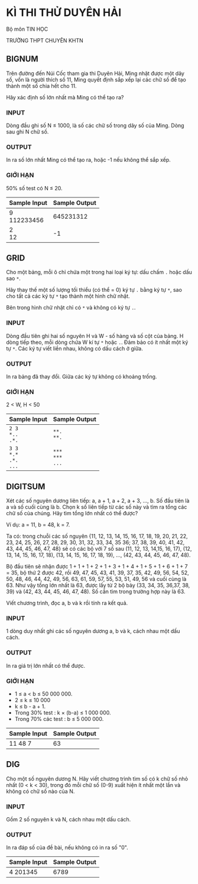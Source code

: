 # KÌ THI THỬ DUYÊN HẢI

Bộ môn TIN HỌC

TRƯỜNG THPT CHUYÊN KHTN

## BIGNUM

Trên đường đến Núi Cốc tham gia thi Duyên Hải, Ming nhặt được một dãy số, vốn
là người thích số 11, Ming quyết định sắp xếp lại các chữ số để tạo thành một
số chia hết cho 11.

Hãy xác định số lớn nhất mà Ming có thể tạo ra?

### INPUT

Dòng đầu ghi số N ≤ 1000, là số các chữ số trong dãy số của Ming. Dòng sau ghi
N chữ số.

### OUTPUT

In ra số lớn nhất Ming có thể tạo ra, hoặc -1 nếu không thể sắp xếp.

### GIỚI HẠN

50% số test có N ≤ 20.

|  Sample Input  | Sample Output |
| -------------- | ------------- |
| 9<br>112233456 | 645231312     |
| 2<br>12        | -1            |

## GRID

Cho một bảng, mỗi ô chỉ chứa một trong hai loại ký tự: dấu chấm `.` hoặc dấu
sao `*`.

Hãy thay thế một số lượng tối thiểu (có thể = 0) ký tự `.` bằng ký tự `*`, sao
cho tất cả các ký tự `*` tạo thành một hình chữ nhật.

Bên trong hình chữ nhật chỉ có `*` và không có ký tự `.`.

### INPUT

Dòng đầu tiên ghi hai số nguyên H và W - số hàng và số cột của bảng. H dòng
tiếp theo, mỗi dòng chứa W kí tự `*` hoặc `.`. Đảm bảo có ít nhất một ký tự
`*`. Các ký tự viết liền nhau, không có dấu cách ở giữa.

### OUTPUT

In ra bảng đã thay đổi. Giữa các ký tự không có khoảng trống.

### GIỚI HẠN

2 < W, H < 50

|           Sample Input           |      Sample Output      |
| -------------------------------- | ----------------------- |
| `2 3`<br>`*..`<br>`.*.`          | `**.`<br>`**.`          |
| `3 3`<br>`*.*`<br>`.*.`<br>`...` | `***`<br>`***`<br>`...` |

## DIGITSUM

Xét các số nguyên dương liên tiếp: a, a + 1, a + 2, a + 3, ..., b. Số đầu tiên
là a và số cuối cùng là b. Chọn k số liên tiếp từ các số này và tìm ra tổng các
chữ số của chúng. Hãy tìm tổng lớn nhất có thể được?

Ví dụ: a = 11, b = 48, k = 7.

Ta có: trong chuỗi các số nguyên {11, 12, 13, 14, 15, 16, 17, 18, 19, 20, 21,
22, 23, 24, 25, 26, 27, 28, 29, 30, 31, 32, 33, 34, 35 36; 37, 38, 39, 40, 41,
42, 43, 44, 45, 46, 47, 48} sẽ có các bộ với 7 số sau (11, 12, 13, 14,15, 16,
17), (12, 13, 14, 15, 16, 17, 18), (13, 14, 15, 16, 17, 18, 19), ..., (42, 43,
44, 45, 46, 47, 48).

Bộ đầu tiên sẽ nhận được 1 + 1 + 1 + 2 + 1 + 3 + 1 + 4 + 1 + 5 + 1 + 6 + 1 + 7
= 35, bộ thứ 2 được 42, rồi 49, 47, 45, 43, 41, 39, 37, 35, 42, 49, 56, 54, 52,
50, 48, 46, 44, 42, 49, 56, 63, 61, 59, 57, 55, 53, 51, 49, 56 và cuối cùng là
63. Như vậy tổng lớn nhất là 63, được lấy từ 2 bộ bảy (33, 34, 35, 36,37, 38,
39) và (42, 43, 44, 45, 46, 47, 48). Số cần tìm trong trường hợp này là 63.

Viết chương trình, đọc a, b và k rồi tính ra kết quả.

### INPUT

1 dòng duy nhất ghi các số nguyên dương a, b và k, cách nhau một dấu cách.

### OUTPUT

In ra giá trị lớn nhất có thể được.

### GIỚI HẠN

* 1 ≤ a < b ≤ 50 000 000.
* 2 ≤ k ≤ 10 000
* k ≤ b - a + 1.
* Trong 30% test : k × (b-a) ≤ 1 000 000.
* Trong 70% các test : b ≤ 5 000 000.

| Sample Input | Sample Output |
| ------------ | ------------- |
| 11 48 7      | 63            |

## DIG

Cho một số nguyên dương N. Hãy viết chương trình tìm số có k chữ số nhỏ nhất (0
< k < 30), trong đó mỗi chữ số (0-9) xuất hiện ít nhất một lần và không có chữ
số nào của N.

### INPUT

Gồm 2 số nguyên k và N, cách nhau một dấu cách.

### OUTPUT

In ra đáp số của đề bài, nếu không có in ra số "0".

| Sample Input | Sample Output |
| ------------ | ------------- |
| 4 201345     | 6789          |
